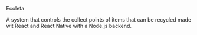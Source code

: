 Ecoleta

A system that controls the collect points of items that can be recycled made wit React and React Native with a Node.js backend.
